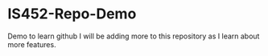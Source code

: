 # IS452-Repo-Demo
Demo to learn github
I will be adding more to this repository as I learn about more features.
